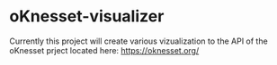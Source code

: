 oKnesset-visualizer
===================

Currently this project will create various vizualization to the API of the oKnesset prject located here: https://oknesset.org/

